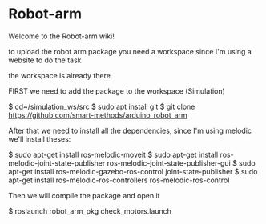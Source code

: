 # Robot-arm
Welcome to the Robot-arm wiki!

to upload the robot arm package you need a workspace since I'm using a website to do the task

the workspace is already there

FIRST we need to add the package to the workspace (Simulation)

$ cd~/simulation_ws/src 
$ sudo apt install git 
$ git clone https://github.com/smart-methods/arduino_robot_arm

After that we need to install all the dependencies, since I'm using melodic we'll install theses:

$ sudo apt-get install ros-melodic-moveit
$ sudo apt-get install ros-melodic-joint-state-publisher ros-melodic-joint-state-publisher-gui
$ sudo apt-get install ros-melodic-gazebo-ros-control joint-state-publisher 
$ sudo apt-get install ros-melodic-ros-controllers ros-melodic-ros-control

Then we will compile the package and open it

$ roslaunch robot_arm_pkg check_motors.launch
